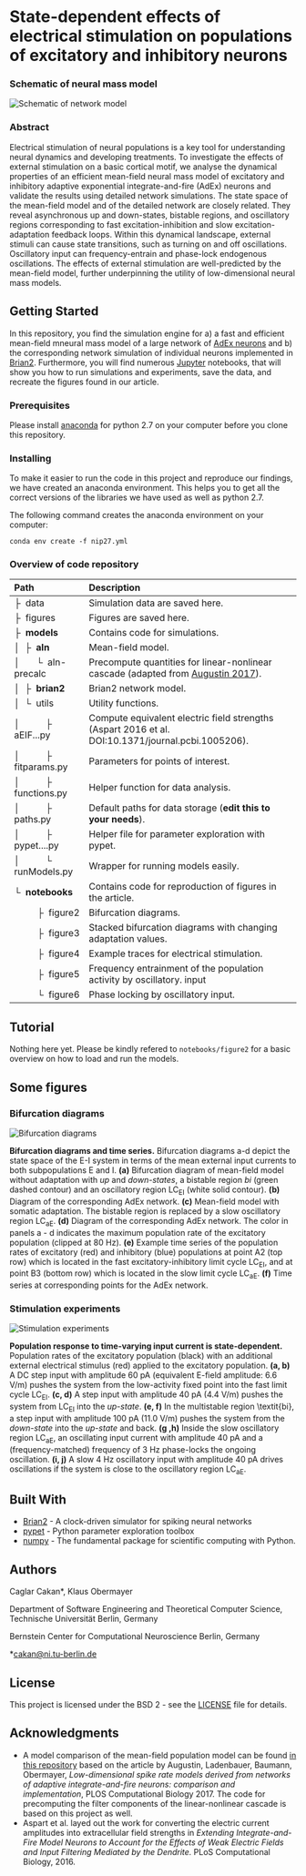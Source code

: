 # State-dependent effects of electrical stimulation on populations of excitatory and inhibitory neurons

### Schematic of neural mass model

![Schematic of network model](resources/figure1.jpg)

### Abstract

Electrical stimulation of neural populations is a key tool for understanding neural dynamics and developing treatments. To investigate the effects of external stimulation on a basic cortical motif, we analyse the dynamical properties of an efficient mean-field neural mass model of excitatory and inhibitory adaptive exponential integrate-and-fire (AdEx) neurons and validate the results using detailed network simulations. 
The state space of the mean-field model and of the detailed network are closely related. They reveal asynchronous up and down-states, bistable regions, and oscillatory regions corresponding to fast excitation-inhibition and slow excitation-adaptation feedback loops. 
Within this dynamical landscape, external stimuli can cause state transitions, such as turning on and off oscillations. Oscillatory input can frequency-entrain and phase-lock endogenous oscillations. The effects of external stimulation are well-predicted by the mean-field model, further underpinning the utility of low-dimensional neural mass models. 	


## Getting Started

In this repository, you find the simulation engine for a) a fast and efficient mean-field mneural mass model of a large network of [AdEx neurons](http://www.scholarpedia.org/article/Adaptive_exponential_integrate-and-fire_model) and b) the corresponding network simulation of individual neurons implemented in [Brian2](https://github.com/brian-team/brian2). Furthermore, you will find numerous [Jupyter](https://jupyter.org/) notebooks, that will show you how to run simulations and experiments, save the data, and recreate the figures found in our article.

### Prerequisites

Please install [anaconda](https://www.anaconda.com/distribution/) for python 2.7 on your computer before you clone this repository.

### Installing

To make it easier to run the code in this project and reproduce our findings, we have created an anaconda environment. This helps you to get all the correct versions of the libraries we have used as well as python 2.7. 

The following command creates the anaconda environment on your computer:

```
conda env create -f nip27.yml
```

### Overview of code repository

Path  | Description
:------------------ | :-------------
&boxvr;&nbsp; data  | Simulation data are saved here.
&boxvr;&nbsp; figures  | Figures are saved here.
&boxvr;&nbsp; **models**  | Contains code for simulations.
&boxv;&nbsp; &boxvr;&nbsp; **aln**  | Mean-field model.
&boxv;&nbsp; &ensp;&ensp; &boxur;&nbsp; aln-precalc  | Precompute quantities for linear-nonlinear cascade (adapted from [Augustin 2017](https://github.com/neuromethods/fokker-planck-based-spike-rate-models)).
&boxv;&nbsp; &boxvr;&nbsp; **brian2**  | Brian2 network model.
&boxv;&nbsp; &boxur;&nbsp; utils  | Utility functions.
&boxv;&nbsp;&ensp;&ensp; &ensp;&ensp; &boxvr;&nbsp; aEIF...py  | Compute equivalent electric field strengths (Aspart 2016 et al. DOI:10.1371/journal.pcbi.1005206).
&boxv;&nbsp;&ensp;&ensp; &ensp;&ensp; &boxvr;&nbsp; fitparams.py  | Parameters for points of interest.
&boxv;&nbsp;&ensp;&ensp; &ensp;&ensp; &boxvr;&nbsp; functions.py  | Helper function for data analysis.
&boxv;&nbsp;&ensp;&ensp; &ensp;&ensp; &boxvr;&nbsp; paths.py  | Default paths for data storage (**edit this to your needs**).
&boxv;&nbsp;&ensp;&ensp; &ensp;&ensp; &boxvr;&nbsp; pypet....py  | Helper file for parameter exploration with pypet.
&boxv;&nbsp;&ensp;&ensp; &ensp;&ensp; &boxur;&nbsp; runModels.py  | Wrapper for running models easily.
&boxur;&nbsp; **notebooks**  | Contains code for reproduction of figures in the article.
&ensp;&ensp; &ensp;&ensp; &boxvr;&nbsp; figure2  | Bifurcation diagrams.
&ensp;&ensp; &ensp;&ensp; &boxvr;&nbsp; figure3  | Stacked bifurcation diagrams with changing adaptation values.
&ensp;&ensp; &ensp;&ensp; &boxvr;&nbsp; figure4  | Example traces for electrical stimulation.
&ensp;&ensp; &ensp;&ensp; &boxvr;&nbsp; figure5  | Frequency entrainment of the population activity by oscillatory. input
&ensp;&ensp; &ensp;&ensp; &boxur;&nbsp; figure6  | Phase locking by oscillatory input.


## Tutorial

Nothing here yet. Please be kindly refered to `notebooks/figure2` for a basic overview on how to load and run the models.

## Some figures


### Bifurcation diagrams

![Bifurcation diagrams](resources/figure2.jpg)

**Bifurcation diagrams and time series.**
		Bifurcation diagrams a-d depict the state space of the E-I system in terms of the mean external input currents to both subpopulations E and I.
		**(a)** Bifurcation diagram of mean-field model without adaptation with *up* and *down-states*, a bistable region *bi* (green dashed contour) and an oscillatory region LC<sub>EI</sub> (white solid contour). 
		**(b)** Diagram of the corresponding AdEx network. 
		**(c)** Mean-field model with somatic adaptation. The bistable region is replaced by a slow oscillatory region LC<sub>aE</sub>.
		**(d)** Diagram of the corresponding AdEx network.
		The color in panels a - d indicates the maximum population rate of the excitatory population (clipped at 80 Hz). 
		**(e)** Example time series of the population rates of excitatory (red) and inhibitory (blue) populations at point A2 (top row) which is located in the fast excitatory-inhibitory limit cycle LC<sub>EI</sub>, and at point B3 (bottom row) which is located in the slow limit cycle LC<sub>aE</sub>.
		**(f)** Time series at corresponding points for the AdEx network.

### Stimulation experiments

![Stimulation experiments](resources/figure4.jpg)

**Population response to time-varying input current is state-dependent.**
		Population rates of the excitatory population (black) with an additional external electrical stimulus (red) applied to the excitatory population.
		**(a, b)** A DC step input with amplitude 60 pA (equivalent E-field amplitude: 6.6 V/m) pushes the system from the low-activity fixed point into the fast limit cycle LC<sub>EI</sub>.
		**(c, d)** A step input with amplitude 40 pA (4.4 V/m) pushes the system from LC<sub>EI</sub> into the *up-state*.
		**(e, f)** In the multistable region \textit{bi}, a step input with amplitude 100 pA (11.0 V/m) pushes the system from the *down-state* into the *up-state* and back.
		**(g ,h)** Inside the slow oscillatory region LC<sub>aE</sub>, an oscillating input current with amplitude $40$ pA and a (frequency-matched) frequency of 3 Hz phase-locks the ongoing oscillation. 
		**(i, j)** A slow 4 Hz oscillatory input with amplitude 40 pA drives oscillations if the system is close to the oscillatory region LC<sub>aE</sub>.

## Built With

* [Brian2](https://github.com/brian-team/brian2) - A clock-driven simulator for spiking neural networks
* [pypet](https://github.com/SmokinCaterpillar/pypet) - Python parameter exploration toolbox
* [numpy](https://github.com/numpy/numpy) - The fundamental package for scientific computing with Python.

## Authors

Caglar Cakan*, Klaus Obermayer

Department of Software Engineering and Theoretical Computer Science, Technische Universität Berlin, Germany

Bernstein Center for Computational Neuroscience Berlin, Germany

*cakan@ni.tu-berlin.de

## License

This project is licensed under the BSD 2 - see the [LICENSE](LICENSE) file for details.

## Acknowledgments

* A model comparison of the mean-field population model can be found [in this repository](https://github.com/neuromethods/fokker-planck-based-spike-rate-models) based on the article by Augustin, Ladenbauer, Baumann, Obermayer, *Low-dimensional spike rate models derived from networks of adaptive integrate-and-fire neurons: comparison and implementation*, PLOS Computational Biology 2017. The code for precomputing the filter components of the linear-nonlinear cascade is based on this project as well.
* Aspart et al. layed out the work for converting the electric current amplitudes into extracellular field strengths in *Extending Integrate-and-Fire Model Neurons to Account for the Effects of Weak Electric Fields and Input Filtering Mediated by the Dendrite.* PLoS Computational Biology, 2016. 